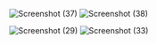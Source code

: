 
![Screenshot (37)](https://user-images.githubusercontent.com/94221735/142988594-1ba7fe9a-b86e-4c3d-8a49-63483a0706b3.png)
![Screenshot (38)](https://user-images.githubusercontent.com/94221735/142988596-240fc162-64b3-4196-8684-0a2796be72ba.png)

![Screenshot (29)](https://user-images.githubusercontent.com/94221735/142988736-4c33b38d-9756-4cb6-97e0-56b0966eb834.png)
![Screenshot (33)](https://user-images.githubusercontent.com/94221735/142988792-064e881a-e19e-40e6-a253-f8d2b4412dae.png)
